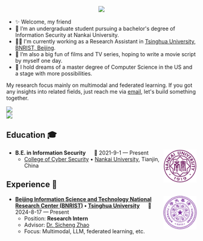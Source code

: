 <p align="center">
  <img src="https://readme-typing-svg.demolab.com/?lines=👋+I'm+ErwinZhou;Welcome+to+my+Rivendell" />
</p>

- ✨ Welcome, my friend
- 🌱 I’m an undergraduate student pursuing a bachelor's degree of Information Security at Nankai University.
- 👨‍💻 I'm currently working as a Research Assistant in [Tsinghua University, BNRIST, Beijing](https://www.bnrist.tsinghua.edu.cn/bnristen/).
- 💞️ I’m also a big fun of films and TV series, hoping to write a movie script by myself one day.
- 🔭 I hold dreams of a master degree of Computer Science in the US and a stage with more possibilities.

My research focus mainly on multimodal and federated learning. If you got any insights into related fields, just reach me via [email](ErwinZhou@outlook.com), let's build something together.

<div style="text-align: center;">
  <img src="https://github-readme-stats.vercel.app/api?username=ErwinZhou&show_icons=true&theme=tokyonight" style="display: block; margin: 0 auto;" />
  <img src="https://github-readme-stats.vercel.app/api/top-langs/?username=ErwinZhou&layout=compact&hide=javascript,html&&exclude_repo=Software-Engineering-project-management-test,SE2024-ProjectManagement-test,FedMoLLM,Big-Data-Analytics-and-Application-2024" style="display: block; margin: 0 auto;" />
</div>



Education 🎓
------  
<img align="right" width="88" src="https://github.com/ErwinZhou/ErwinZhou.github.io/blob/main/images/Nankai.png" />

- **B.E. in Information Security** &emsp; 📌 2021-9-1 — Present
  - [College of Cyber Security](https://encyber.nankai.edu.cn/) • [Nankai University](https://en.nankai.edu.cn/), Tianjin, China


Experience 💼
------
<img align="right" width="88" src="https://github.com/ErwinZhou/ErwinZhou.github.io/blob/main/images/TsingHua.png" />

- **[Beijing Information Science and Technology National Research Center (BNRIST)](https://www.bnrist.tsinghua.edu.cn/bnristen/) • [Tsinghua University](https://www.tsinghua.edu.cn/en/)** &emsp; 📌 2024-8-17 — Present
  - Position: **Research Intern**
  - Advisor: [Dr. Sicheng Zhao](https://sites.google.com/view/schzhao)
  - Focus: Multimodal, LLM, federated learning, etc.

<!---
ErwinZhou/ErwinZhou is a ✨ special ✨ repository because its `README.md` (this file) appears on your GitHub profile.
You can click the Preview link to take a look at your changes.
--->
